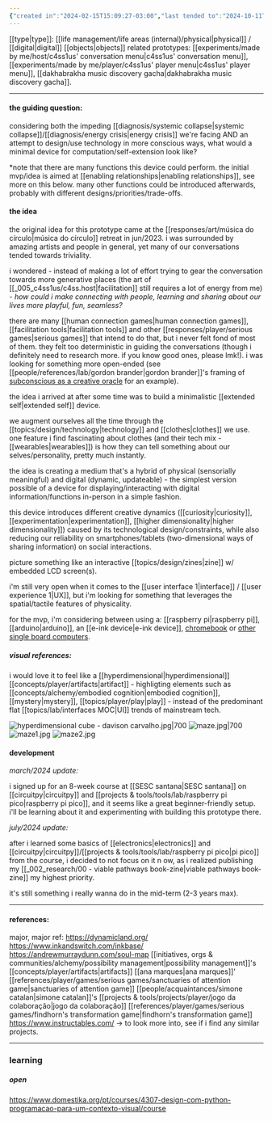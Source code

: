 ```yaml
---
{"created in":"2024-02-15T15:09:27-03:00","last tended to":"2024-10-11T18:43:20-03:00","tags":["prototype","onhold","🌿"],"dg-publish":true,"aliases":["XS device","minimum viable XS device"],"notestage":["🌿"],"created":"2024-02-15T15:09:27.156-03:00","updated":"2024-11-14T17:02:23.725-03:00","permalink":"/prototypes-and-designs/made-by-me/on-hold/minimum-viable-extended-self-device/","dgPassFrontmatter":true}
---
```


[[type\|type]]: [[life management/life areas (internal)/physical\|physical]] / [[digital\|digital]] [[objects\|objects]]
related prototypes: [[experiments/made by me/host/c4ss1us' conversation menu\|c4ss1us' conversation menu]], [[experiments/made by me/player/c4ss1us' player menu\|c4ss1us' player menu]], [[dakhabrakha music discovery gacha\|dakhabrakha music discovery gacha]].

---
#### the guiding question:

considering both the impeding [[diagnosis/systemic collapse\|systemic collapse]]/[[diagnosis/energy crisis\|energy crisis]] we're facing AND an attempt to design/use technology in more conscious ways, what would a minimal device for computation/self-extension look like?

\*note that there are many functions this device could perform. the initial mvp/idea is aimed at [[enabling relationships\|enabling relationships]], see more on this below. many other functions could be introduced afterwards, probably with different designs/priorities/trade-offs.

#### the idea

the original idea for this prototype came at the [[responses/art/música do círculo\|música do círculo]] retreat in jun/2023. i was surrounded by amazing artists and people in general, yet many of our conversations tended towards triviality.

i wondered - instead of making a lot of effort trying to gear the conversation towards more generative places (the art of [[_005_c4ss1us/c4ss.host\|facilitation]] still requires a lot of energy from me) - *how could i make connecting with people, learning and sharing about our lives more playful, fun, seamless?*

there are many [[human connection games\|human connection games]], [[facilitation tools\|facilitation tools]] and other [[responses/player/serious games\|serious games]] that intend to do that, but i never felt fond of most of them. they felt too deterministic in guiding the conversations (though i definitely need to research more. if you know good ones, please lmk!). i was looking for something more open-ended (see [[people/references/lab/gordon brander\|gordon brander]]'s framing of [subconscious as a creative oracle](https://newsletter.squishy.computer/p/scamper) for an example).

the idea i arrived at after some time was to build a minimalistic [[extended self\|extended self]] device.

we augment ourselves all the time through the [[topics/design/technology\|technology]] and [[clothes\|clothes]] we use. one feature i find fascinating about clothes (and their tech mix - [[wearables\|wearables]]) is how they can tell something about our selves/personality, pretty much instantly.

the idea is creating a medium that's a hybrid of physical (sensorially meaningful) and digital (dynamic, updateable) - the simplest version possible of a device for displaying/interacting with digital information/functions in-person in a simple fashion.

this device introduces different creative dynamics ([[curiosity\|curiosity]], [[experimentation\|experimentation]], [[higher dimensionality\|higher dimensionality]]) caused by its technological design/constraints, while also reducing our reliability on smartphones/tablets (two-dimensional ways of sharing information) on social interactions.

picture something like an interactive [[topics/design/zines\|zine]] w/ embedded LCD screen(s).

i'm still very open when it comes to the [[user interface 1\|interface]] / [[user experience 1\|UX]], but i'm looking for something that leverages the spatial/tactile features of physicality.

for the mvp, i'm considering between using a: [[raspberry pi\|raspberry pi]], [[arduino\|arduino]], an [[e-ink device\|e-ink device]], [chromebook](https://www.youtube.com/watch?v=1qfSJxcgH5I&pp=ygUbcmFzcGJlcnJ5IHBpIGlzIGZvciBwYXlwaWdz) or [other single board computers](https://www.youtube.com/watch?v=uJvCVw1yONQ).

##### visual references:

i would love it to feel like a [[hyperdimensional\|hyperdimensional]] [[concepts/player/artifacts\|artifact]] - highligting elements such as [[concepts/alchemy/embodied cognition\|embodied cognition]], [[mystery\|mystery]], [[topics/player/play\|play]] - instead of the predominant flat [[topics/lab/interfaces MOC\|UI]] trends of mainstream tech.

![hyperdimensional cube - davison carvalho.jpg|700](/img/user/assets/hyperdimensional%20cube%20-%20davison%20carvalho.jpg)
![maze.jpg|700](/img/user/assets/maze.jpg)
![maze1.jpg](/img/user/assets/maze1.jpg)
![maze2.jpg](/img/user/assets/maze2.jpg)

#### development

*march/2024 update:*

i signed up for an 8-week course at [[SESC santana\|SESC santana]] on [[circuitpy\|circuitpy]] and [[projects & tools/tools/lab/raspberry pi pico\|raspberry pi pico]], and it seems like a great beginner-friendly setup. i'll be learning about it and experimenting with building this prototype there.

*july/2024 update:*

after i learned some basics of [[electronics\|electronics]] and [[circuitpy\|circuitpy]]/[[projects & tools/tools/lab/raspberry pi pico\|pi pico]] from the course, i decided to not focus on it n ow, as i realized publishing my [[_002_research/00 - viable pathways book-zine\|viable pathways book-zine]] my highest priority.

it's still something i really wanna do in the mid-term (2-3 years max).

---
#### references:

major, major ref: https://dynamicland.org/
https://www.inkandswitch.com/inkbase/
https://andrewmurraydunn.com/soul-map
[[initiatives, orgs & communities/alchemy/possibility management\|possibility management]]'s [[concepts/player/artifacts\|artifacts]]
[[ana marques\|ana marques]]' [[references/player/games/serious games/sanctuaries of attention game\|sanctuaries of attention game]]
[[people/acquaintances/simone catalan\|simone catalan]]'s [[projects & tools/projects/player/jogo da colaboração\|jogo da colaboração]]
[[references/player/games/serious games/findhorn's transformation game\|findhorn's transformation game]]
https://www.instructables.com/ -> to look more into, see if i find any similar projects.

---

### learning

##### open

https://www.domestika.org/pt/courses/4307-design-com-python-programacao-para-um-contexto-visual/course